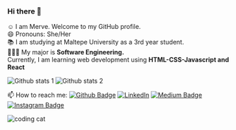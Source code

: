### Hi there 👋

 
☺️ I am Merve. Welcome to my GitHub profile.  
😄 Pronouns: She/Her  
📚 I am studying at Maltepe University as a 3rd year student.  
👩🏻‍💻 My major is **Software Engineering.**  
Currently, I am learning web development using **HTML-CSS-Javascript and React**  



![Github stats 1](https://github-readme-stats.vercel.app/api?username=MervePolat977&show_icons=true&theme=gradient) 
![Github stats 2](https://github-readme-stats.vercel.app/api?username=MervePolat977&show_icons=true&theme=radical)  



📫 How to reach me: [![Github Badge](https://img.shields.io/badge/-Github-000?style=quare&labelColor=000&logo=Github&logoColor=white&link=link)](https://github.com/MervePolat977) 
[![LinkedIn](https://img.shields.io/badge/-LinkedIn-blue?style=flat&logo=Linkedin&logoColor=white&link=your-link-here)](https://www.linkedin.com/in/merve-polat-32855619a/)
[![Medium Badge](https://img.shields.io/badge/-Medium-757575?style=flat-quare&labelColor=757575&logo=Medium&logoColor=white&link=link)](https://medium.com/@pmervepolat977) 
[![Instagram Badge](https://img.shields.io/badge/-Instagram-C13584?style=flat-quare&labelColor=C13584&logo=instagram&logoColor=white&link=link)](https://www.instagram.com/mervepolat3790/)   


![coding cat](https://media.giphy.com/media/unQ3IJU2RG7DO/giphy.gif)





<!--
**MervePolat977/MervePolat977** is a ✨ _special_ ✨ repository because its `README.md` (this file) appears on your GitHub profile.

Here are some ideas to get you started:

- 🔭 I’m currently working on ...
- 🌱 I’m currently learning ...
- 👯 I’m looking to collaborate on ...
- 🤔 I’m looking for help with ...
- 💬 Ask me about ...
- 📫 How to reach me: ...
- 😄 Pronouns: ...
- ⚡ Fun fact: ...
-->










